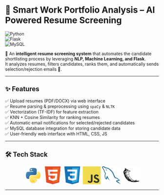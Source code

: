 # 🚀 Smart Work Portfolio Analysis – AI Powered Resume Screening  

![Python](https://img.shields.io/badge/Python-3.10-blue?logo=python&logoColor=white)  
![Flask](https://img.shields.io/badge/Flask-WebApp-black?logo=flask&logoColor=white)  
![MySQL](https://img.shields.io/badge/MySQL-Database-orange?logo=mysql&logoColor=white)  


📌 An **intelligent resume screening system** that automates the candidate shortlisting process by leveraging **NLP, Machine Learning, and Flask**.  
It analyzes resumes, filters candidates, ranks them, and automatically sends selection/rejection emails 📧.  

---

## ✨ Features  

✅ Upload resumes (PDF/DOCX) via web interface  
✅ Resume parsing & preprocessing using `spaCy` & `NLTK`  
✅ Vectorization (TF-IDF) for feature extraction  
✅ KNN + Cosine Similarity for ranking resumes  
✅ Automatic email notifications for selected/rejected candidates  
✅ MySQL database integration for storing candidate data  
✅ User-friendly web interface with HTML, CSS, JS  

---

## 🛠️ Tech Stack  

<p align="center">
  <img src="https://raw.githubusercontent.com/devicons/devicon/master/icons/python/python-original.svg" alt="python" width="60" height="60"/>  
  <img src="https://raw.githubusercontent.com/devicons/devicon/master/icons/html5/html5-original.svg" alt="html5" width="60" height="60"/>  
  <img src="https://raw.githubusercontent.com/devicons/devicon/master/icons/css3/css3-original.svg" alt="css3" width="60" height="60"/>  
  <img src="https://raw.githubusercontent.com/devicons/devicon/master/icons/javascript/javascript-original.svg" alt="javascript" width="60" height="60"/>  
  <img src="https://raw.githubusercontent.com/devicons/devicon/master/icons/mysql/mysql-original.svg" alt="mysql" width="60" height="60"/>  
  <img src="https://raw.githubusercontent.com/devicons/devicon/master/icons/flask/flask-original.svg" alt="flask" width="60" height="60"/>  
</p>  

---
